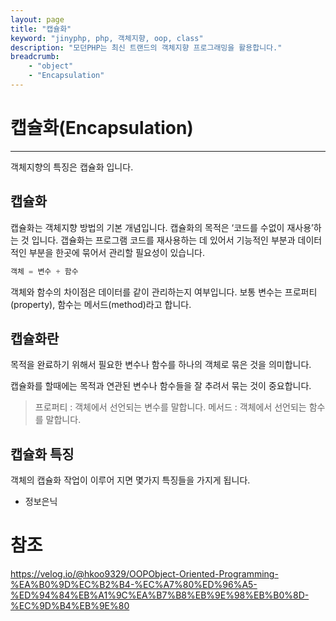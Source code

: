 ```yaml
---
layout: page
title: "캡슐화"
keyword: "jinyphp, php, 객체지향, oop, class"
description: "모던PHP는 최신 트랜드의 객체지향 프로그래밍을 활용합니다."
breadcrumb:
    - "object"
    - "Encapsulation"
---
```

# 캡슐화(Encapsulation)
<hr>

객체지향의 특징은 캡슐화 입니다.


## 캡슐화
캡슐화는 객체지향 방법의 기본 개념입니다. 캡슐화의 목적은 ‘코드를 수없이 재사용’하는 것 입니다. 갭슐화는 프로그램 코드를 재사용하는 데 있어서 기능적인 부분과 데이터적인 부분을 한곳에 묶어서 관리할 필요성이 있습니다.  

```php
객체 = 변수 + 함수
```

객체와 함수의 차이점은 데이터를 같이 관리하는지 여부입니다. 보통 변수는 프로퍼티(property), 함수는 메서드(method)라고 합니다.  

## 캡슐화란
목적을 완료하기 위해서 필요한 변수나 함수를 하나의 객체로 묶은 것을 의미합니다.

캡슐화를 할때에는 목적과 연관된 변수나 함수들을 잘 추려서 묶는 것이 중요합니다.

> 프로퍼티 : 객체에서 선언되는 변수를 말합니다.
> 메서드 : 객체에서 선언되는 함수를 말합니다.

## 캡슐화 특징
객체의 캡슐화 작업이 이루어 지면 몇가지 특징들을 가지게 됩니다.

* 정보은닉


# 참조
https://velog.io/@hkoo9329/OOPObject-Oriented-Programming-%EA%B0%9D%EC%B2%B4-%EC%A7%80%ED%96%A5-%ED%94%84%EB%A1%9C%EA%B7%B8%EB%9E%98%EB%B0%8D-%EC%9D%B4%EB%9E%80
